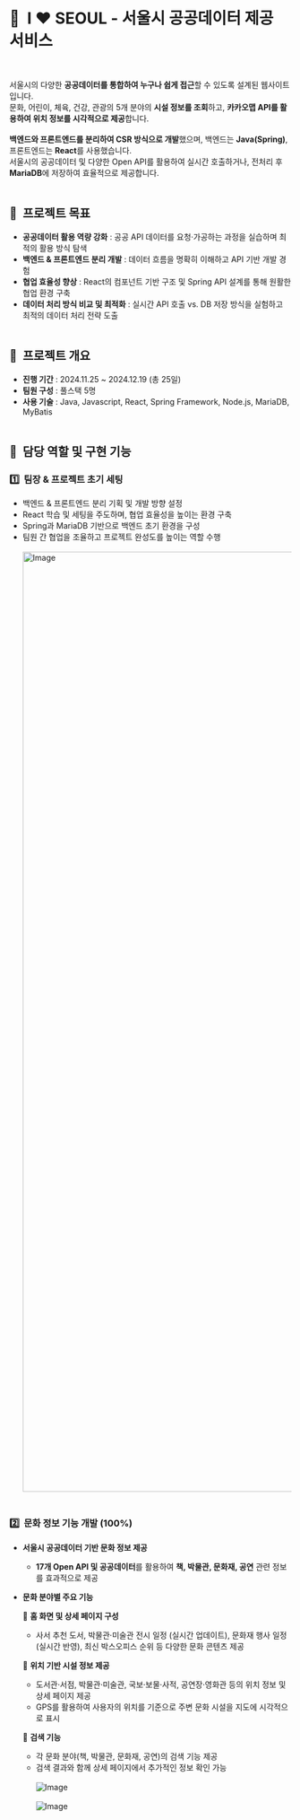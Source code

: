 # 🎵&nbsp;&nbsp;I ❤︎ SEOUL - 서울시 공공데이터 제공 서비스
<br>

서울시의 다양한 **공공데이터를 통합하여 누구나 쉽게 접근**할 수 있도록 설계된 웹사이트입니다.<br>
문화, 어린이, 체육, 건강, 관광의 5개 분야의 **시설 정보를 조회**하고, **카카오맵 API를 활용하여 위치 정보를 시각적으로 제공**합니다.<br><br>
**백엔드와 프론트엔드를 분리하여 CSR 방식으로 개발**했으며, 백엔드는 **Java(Spring)**, 프론트엔드는 **React**를 사용했습니다.<br>
서울시의 공공데이터 및 다양한 Open API를 활용하여 실시간 호출하거나, 전처리 후 **MariaDB**에 저장하여 효율적으로 제공합니다.<br><br>

## 📌&nbsp;&nbsp;프로젝트 목표
- **공공데이터 활용 역량 강화** : 공공 API 데이터를 요청·가공하는 과정을 실습하며 최적의 활용 방식 탐색<br>
- **백엔드 & 프론트엔드 분리 개발** : 데이터 흐름을 명확히 이해하고 API 기반 개발 경험<br>
- **협업 효율성 향상** : React의 컴포넌트 기반 구조 및 Spring API 설계를 통해 원활한 협업 환경 구축<br>
- **데이터 처리 방식 비교 및 최적화** : 실시간 API 호출 vs. DB 저장 방식을 실험하고 최적의 데이터 처리 전략 도출<br><br>

## 📌&nbsp;&nbsp;프로젝트 개요
- **진행 기간** : 2024.11.25 ~ 2024.12.19 (총 25일)<br>
- **팀원 구성** : 풀스택 5명<br>
- **사용 기술** : Java, Javascript, React, Spring Framework, Node.js, MariaDB, MyBatis<br><br>

## 📌&nbsp;&nbsp;담당 역할 및 구현 기능
### 1️⃣&nbsp;&nbsp;**팀장 & 프로젝트 초기 세팅**
- 백엔드 & 프론트엔드 분리 기획 및 개발 방향 설정<br>
- React 학습 및 세팅을 주도하며, 협업 효율성을 높이는 환경 구축<br>
- Spring과 MariaDB 기반으로 백엔드 초기 환경을 구성<br>
- 팀원 간 협업을 조율하고 프로젝트 완성도를 높이는 역할 수행<br><br>
<img width="1676" alt="Image" src="https://github.com/user-attachments/assets/cdc21754-1395-4bfe-9064-76f00fbcf6ac" /><br><br>

### 2️⃣&nbsp;&nbsp;**문화 정보 기능 개발** (100%)
- **서울시 공공데이터 기반 문화 정보 제공**<br>
  - **17개 Open API 및 공공데이터**를 활용하여 **책, 박물관, 문화재, 공연** 관련 정보를 효과적으로 제공<br>
- **문화 분야별 주요 기능**  

  🔹 **홈 화면 및 상세 페이지 구성**  
    - 사서 추천 도서, 박물관·미술관 전시 일정 (실시간 업데이트), 문화재 행사 일정 (실시간 반영), 최신 박스오피스 순위 등 다양한 문화 콘텐츠 제공  

  🔹 **위치 기반 시설 정보 제공**  
    - 도서관·서점, 박물관·미술관, 국보·보물·사적, 공연장·영화관 등의 위치 정보 및 상세 페이지 제공  
    - GPS를 활용하여 사용자의 위치를 기준으로 주변 문화 시설을 지도에 시각적으로 표시  

  🔹 **검색 기능**  
    - 각 문화 분야(책, 박물관, 문화재, 공연)의 검색 기능 제공  
    - 검색 결과와 함께 상세 페이지에서 추가적인 정보 확인 가능<br><br>
![Image](https://github.com/user-attachments/assets/3d4ed57a-6b2a-4225-bd43-2d2dcb3b7331)<br><br>
![Image](https://github.com/user-attachments/assets/4f0ef261-a46b-4f0e-b9d1-13461c912f29)
